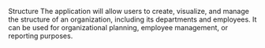 Structure 
The application will allow users to create, visualize, and manage the structure of an organization, including its departments and employees. It can be used for organizational planning, employee management, or reporting purposes.
